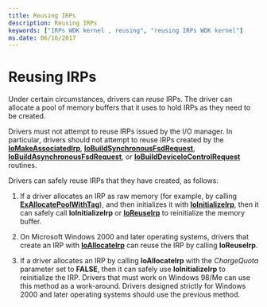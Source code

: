 ```yaml
---
title: Reusing IRPs
description: Reusing IRPs
keywords: ["IRPs WDK kernel , reusing", "reusing IRPs WDK kernel"]
ms.date: 06/16/2017
---
```


# Reusing IRPs





Under certain circumstances, drivers can *reuse* IRPs. The driver can allocate a pool of memory buffers that it uses to hold IRPs as they need to be created.

Drivers must not attempt to reuse IRPs issued by the I/O manager. In particular, drivers should not attempt to reuse IRPs created by the [**IoMakeAssociatedIrp**](/windows-hardware/drivers/ddi/ntddk/nf-ntddk-iomakeassociatedirp), [**IoBuildSynchronousFsdRequest**](/windows-hardware/drivers/ddi/wdm/nf-wdm-iobuildsynchronousfsdrequest), [**IoBuildAsynchronousFsdRequest**](/windows-hardware/drivers/ddi/wdm/nf-wdm-iobuildasynchronousfsdrequest), or [**IoBuildDeviceIoControlRequest**](/windows-hardware/drivers/ddi/wdm/nf-wdm-iobuilddeviceiocontrolrequest) routines.

Drivers can safely reuse IRPs that they have created, as follows:

1.  If a driver allocates an IRP as raw memory (for example, by calling [**ExAllocatePoolWithTag**](/windows-hardware/drivers/ddi/wdm/nf-wdm-exallocatepoolwithtag)), and then initializes it with [**IoInitializeIrp**](/windows-hardware/drivers/ddi/wdm/nf-wdm-ioinitializeirp), then it can safely call **IoInitializeIrp** or [**IoReuseIrp**](/windows-hardware/drivers/ddi/wdm/nf-wdm-ioreuseirp) to reinitialize the memory buffer.

2.  On Microsoft Windows 2000 and later operating systems, drivers that create an IRP with [**IoAllocateIrp**](/windows-hardware/drivers/ddi/wdm/nf-wdm-ioallocateirp) can reuse the IRP by calling **IoReuseIrp**.

3.  If a driver allocates an IRP by calling **IoAllocateIrp** with the *ChargeQuota* parameter set to **FALSE**, then it can safely use **IoInitializeIrp** to reinitialize the IRP. Drivers that must work on Windows 98/Me can use this method as a work-around. Drivers designed strictly for Windows 2000 and later operating systems should use the previous method.

 

